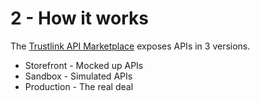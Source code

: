 # 2 - How it works

The [Trustlink API Marketplace] exposes APIs in 3 versions.
* Storefront - Mocked up APIs
* Sandbox - Simulated APIs
* Production - The real deal











[Trustlink API Marketplace]: https://marketplace.trustlinkhosting.com